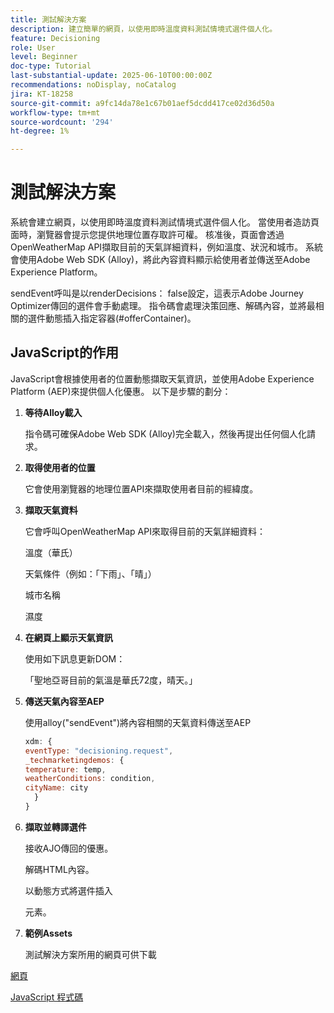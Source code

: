 ```yaml
---
title: 測試解決方案
description: 建立簡單的網頁，以使用即時溫度資料測試情境式選件個人化。
feature: Decisioning
role: User
level: Beginner
doc-type: Tutorial
last-substantial-update: 2025-06-10T00:00:00Z
recommendations: noDisplay, noCatalog
jira: KT-18258
source-git-commit: a9fc14da78e1c67b01aef5dcdd417ce02d36d50a
workflow-type: tm+mt
source-wordcount: '294'
ht-degree: 1%

---
```


# 測試解決方案

系統會建立網頁，以使用即時溫度資料測試情境式選件個人化。 當使用者造訪頁面時，瀏覽器會提示您提供地理位置存取許可權。 核准後，頁面會透過OpenWeatherMap API擷取目前的天氣詳細資料，例如溫度、狀況和城市。 系統會使用Adobe Web SDK (Alloy)，將此內容資料顯示給使用者並傳送至Adobe Experience Platform。

sendEvent呼叫是以renderDecisions： false設定，這表示Adobe Journey Optimizer傳回的選件會手動處理。 指令碼會處理決策回應、解碼內容，並將最相關的選件動態插入指定容器(#offerContainer)。

## JavaScript的作用

JavaScript會根據使用者的位置動態擷取天氣資訊，並使用Adobe Experience Platform (AEP)來提供個人化優惠。 以下是步驟的劃分：

1. **等待Alloy載入**

   指令碼可確保Adobe Web SDK (Alloy)完全載入，然後再提出任何個人化請求。

2. **取得使用者的位置**

   它會使用瀏覽器的地理位置API來擷取使用者目前的經緯度。

3. **擷取天氣資料**

   它會呼叫OpenWeatherMap API來取得目前的天氣詳細資料：

   溫度（華氏）

   天氣條件（例如：「下雨」、「晴」）

   城市名稱

   濕度

4. **在網頁上顯示天氣資訊**

   使用如下訊息更新DOM：

   「聖地亞哥目前的氣溫是華氏72度，晴天。」

5. **傳送天氣內容至AEP**

   使用alloy(&quot;sendEvent&quot;)將內容相關的天氣資料傳送至AEP

   ```javascript
   xdm: {
   eventType: "decisioning.request",
   _techmarketingdemos: {
   temperature: temp,
   weatherConditions: condition,
   cityName: city
     }
   }
   ```

6. **擷取並轉譯選件**

   接收AJO傳回的優惠。

   解碼HTML內容。

   以動態方式將選件插入 <div id="offerContainer"> 元素。

7. **範例Assets**

   測試解決方案所用的網頁可供下載

[網頁](assets/weather-offers.html)

[JavaScript 程式碼](assets/weather-related-offers-script.js)

